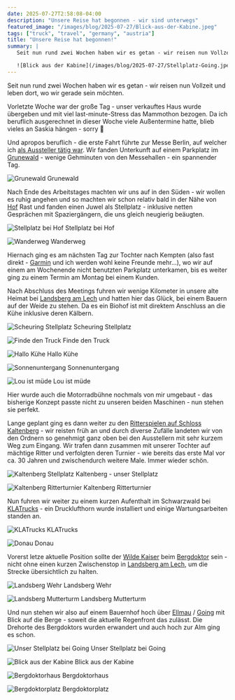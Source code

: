 ```yaml
---
date: 2025-07-27T2:58:08-04:00
description: "Unsere Reise hat begonnen - wir sind unterwegs"
featured_image: "/images/blog/2025-07-27/Blick-aus-der-Kabine.jpeg"
tags: ["truck", "travel", "germany", "austria"]
title: "Unsere Reise hat begonnen!"
summary: |
   Seit nun rund zwei Wochen haben wir es getan - wir reisen nun Vollzeit und leben dort, wo wir gerade sein möchten.

   ![Blick aus der Kabine](/images/blog/2025-07-27/Stellplatz-Going.jpeg)
---
```

Seit nun rund zwei Wochen haben wir es getan - wir reisen nun Vollzeit und leben dort, wo wir gerade sein möchten.

Vorletzte Woche war der große Tag - unser verkauftes Haus wurde übergeben und mit viel last-minute-Stress das Mammothon bezogen. Da ich beruflich ausgerechnet in dieser Woche viele Außentermine hatte, blieb vieles an Saskia hängen - sorry 🫤

Und apropos beruflich - die erste Fahrt führte zur Messe Berlin, auf welcher ich [als Aussteller tätig war](https://www.wearedevelopers.com/). Wir fanden Unterkunft auf einem Parkplatz im [Grunewald](https://de.wikipedia.org/wiki/Grunewald_(Forst)) - wenige Gehminuten von den Messehallen - ein spannender Tag.

![Grunewald](/images/blog/2025-07-27/Grunewald.jpeg)
Grunewald

Nach Ende des Arbeitstages machten wir uns auf in den Süden - wir wollen es ruhig angehen und so machten wir schon relativ bald in der Nähe von [Hof](https://de.wikipedia.org/wiki/Hof_(Saale)) Rast und fanden einen Juwel als Stellplatz - inklusive netten Gesprächen mit Spaziergängern, die uns gleich neugierig beäugten.

![Stellplatz bei Hof](/images/blog/2025-07-27/Stellplatz-bei-Hof.jpeg)
Stellplatz bei Hof

![Wanderweg](/images/blog/2025-07-27/Wanderweg.jpeg)
Wanderweg

Hiernach ging es am nächsten Tag zur Tochter nach Kempten (also fast direkt - [Garmin](https://www.garmin.com/de-DE/p/685257/) und ich werden wohl keine Freunde mehr...), wo wir auf einem am Wochenende nicht benutzten Parkplatz unterkamen, bis es weiter ging zu einem Termin am Montag bei einem Kunden.

Nach Abschluss des Meetings fuhren wir wenige Kilometer in unsere alte Heimat bei [Landsberg am Lech](https://de.wikipedia.org/wiki/Landsberg_am_Lech) und hatten hier das Glück, bei einem Bauern auf der Weide zu stehen. Da es ein Biohof ist mit direktem Anschluss an die Kühe inklusive deren Kälbern.

![Scheuring Stellplatz](/images/blog/2025-07-27/Scheuring-Stellplatz.jpeg)
Scheuring Stellplatz

![Finde den Truck](/images/blog/2025-07-27/Finde-den-Truck.jpeg)
Finde den Truck

![Hallo Kühe](/images/blog/2025-07-27/Hallo-Kuehe.jpeg)
Hallo Kühe

![Sonnenuntergang](/images/blog/2025-07-27/Sonnenuntergang.jpeg)
Sonnenuntergang

![Lou ist müde](/images/blog/2025-07-27/Lou-ist-muede.jpeg)
Lou ist müde

Hier wurde auch die Motorradbühne nochmals von mir umgebaut - das bisherige Konzept passte nicht zu unseren beiden Maschinen - nun stehen sie perfekt.

Lange geplant ging es dann weiter zu den [Ritterspielen auf Schloss Kaltenberg](https://www.ritterturnier.de/) - wir reisten früh an und durch diverse Zufälle landeten wir von den Ordnern so genehmigt ganz oben bei den Ausstellern mit sehr kurzem Weg zum Eingang. Wir trafen dann zusammen mit unserer Tochter auf mächtige Ritter und verfolgten deren Turnier - wie bereits das erste Mal vor ca. 30 Jahren und zwischendurch weitere Male. Immer wieder schön.

![Kaltenberg Stellplatz](/images/blog/2025-07-27/Kaltenberg-Stellplatz.jpeg)
Kaltenberg - unser Stellplatz

![Kaltenberg Ritterturnier](/images/blog/2025-07-27/Kaltenberg-Ritterturnier.jpeg)
Kaltenberg Ritterturnier

Nun fuhren wir weiter zu einem kurzen Aufenthalt im Schwarzwald bei [KLATrucks](https://www.klatrucks.de/) - ein Drucklufthorn wurde installiert und einige Wartungsarbeiten standen an.

![KLATrucks](/images/blog/2025-07-27/KLATrucks.jpeg)
KLATrucks

![Donau](/images/blog/2025-07-27/Donau.jpeg)
Donau

Vorerst letze aktuelle Position sollte der [Wilde Kaiser](https://de.wikipedia.org/wiki/Kaisergebirge) beim [Bergdoktor](https://de.wikipedia.org/wiki/Der_Bergdoktor_(2008)) sein - nicht ohne einen kurzen Zwischenstop in [Landsberg am Lech](https://de.wikipedia.org/wiki/Landsberg_am_Lech), um die Strecke übersichtlich zu halten.

![Landsberg Wehr](/images/blog/2025-07-27/Landsberg-Wehr.jpeg)
Landsberg Wehr

![Landsberg Mutterturm](/images/blog/2025-07-27/Landsberg-Mutterturm.jpeg)
Landsberg Mutterturm

Und nun stehen wir also auf einem Bauernhof hoch über [Ellmau](https://de.wikipedia.org/wiki/Ellmau) / [Going](https://de.wikipedia.org/wiki/Going_am_Wilden_Kaiser) mit Blick auf die Berge - soweit die aktuelle Regenfront das zulässt. Die Drehorte des Bergdoktors wurden erwandert und auch hoch zur Alm ging es schon.

![Unser Stellplatz bei Going](/images/blog/2025-07-27/Stellplatz-Going.jpeg)
Unser Stellplatz bei Going

![Blick aus der Kabine](/images/blog/2025-07-27/Blick-aus-der-Kabine.jpeg)
Blick aus der Kabine

![Bergdoktorhaus](/images/blog/2025-07-27/Bergdoktorhaus.jpeg)
Bergdoktorhaus

![Bergdoktorplatz](/images/blog/2025-07-27/Bergdoktorplatz.jpeg)
Bergdoktorplatz